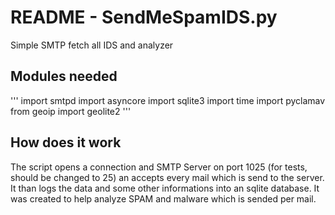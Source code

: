 README - SendMeSpamIDS.py
====
Simple SMTP fetch all IDS and analyzer

## Modules needed
'''
import smtpd
import asyncore
import sqlite3
import time
import pyclamav
from geoip import geolite2
'''

## How does it work
The script opens a connection and SMTP Server on port 1025 (for tests, should be changed to 25)
an accepts every mail which is send to the server. It than logs the data and some other
informations into an sqlite database.
It was created to help analyze SPAM and malware which is sended per mail.